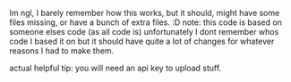 Im ngl, I barely remember how this works, but it should, might have some files missing, or have a bunch of extra files. :D
note: this code is based on someone elses code (as all code is) unfortunately I dont remember whos code I based it on but it should have quite a lot of changes for whatever reasons I had to make them. 


actual helpful tip: you will need an api key to upload stuff.
